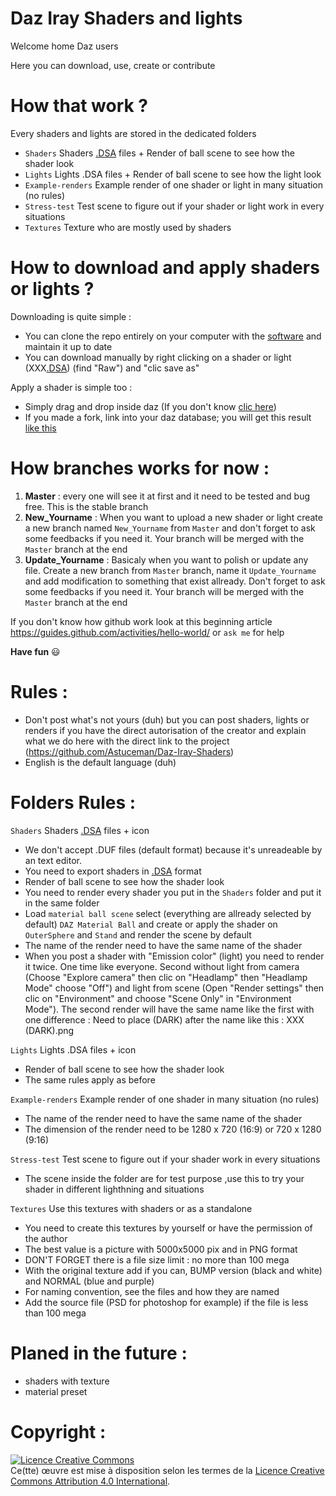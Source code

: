 # Daz Iray Shaders and lights
Welcome home Daz users

Here you can download, use, create or contribute

# How that work ?
Every shaders and lights are stored in the dedicated folders

- `Shaders`               Shaders <a href="https://youtu.be/wvOotDR_cuI" target="_blank">.DSA</a> files + Render of ball scene to see how the shader look
- `Lights`                Lights .DSA files + Render of ball scene to see how the light look
- `Example-renders`       Example render of one shader or light in many situation (no rules)
- `Stress-test`           Test scene to figure out if your shader or light work in every situations
- `Textures`              Texture who are mostly used by shaders

# How to download and apply shaders or lights ?

Downloading is quite simple :
- You can clone the repo entirely on your computer with the <a href="https://desktop.github.com/" target="_blank">software</a> and maintain it up to date
- You can download manually by right clicking on a shader or light (XXX<a href="https://youtu.be/wvOotDR_cuI" target="_blank">.DSA</a>) (find "Raw") and "clic save as"

Apply a shader is simple too :
- Simply drag and drop inside daz (If you don't know <a href="https://youtu.be/68EhOnllGD8" target="_blank">clic here</a>)
- If you made a fork, link into your daz database; you will get this result <a href="https://giphy.com/gifs/XUR6n6TFIyu52" target="_blank">like this</a>


# How branches works for now :

1. **Master** : every one will see it at first and it need to be tested and bug free. This is the stable branch
2. **New_Yourname** : When you want to upload a new shader or light create a new branch named `New_Yourname` from `Master` and don't forget to ask some feedbacks if you need it. Your branch will be merged with the `Master` branch at the end
3. **Update_Yourname** : Basicaly when you want to polish or update any file. Create a new branch from `Master` branch, name it `Update_Yourname` and add modification to something that exist allready. Don't forget to ask some feedbacks if you need it. Your branch will be merged with the `Master` branch at the end


If you don't know how github work look at this beginning article https://guides.github.com/activities/hello-world/ or `ask me` for help

**Have fun**  :smiley:

# Rules :
- Don't post what's not yours (duh) but you can post shaders, lights or renders if you have the direct autorisation of the creator and explain what we do here with the direct link to the project (https://github.com/Astuceman/Daz-Iray-Shaders)
- English is the default language (duh)

# Folders Rules :
`Shaders`               Shaders <a href="https://youtu.be/wvOotDR_cuI" target="_blank">.DSA</a> files + icon

  - We don't accept .DUF files (default format) because it's unreadeable by an text editor.
  - You need to export shaders in <a href="https://youtu.be/wvOotDR_cuI" target="_blank">.DSA</a> format
  - Render of ball scene to see how the shader look
  - You need to render every shader you put in the `Shaders` folder and put it in the same folder
  - Load `material ball scene` select (everything are allready selected by default) `DAZ Material Ball` and create or apply the shader on `OuterSphere` and `Stand` and render the scene by default
  - The name of the render need to have the same name of the shader
  - When you post a shader with "Emission color" (light) you need to render it twice. One time like everyone. Second without light from camera (Choose "Explore camera" then clic on "Headlamp" then "Headlamp Mode" choose "Off") and light from scene (Open "Render settings" then clic on "Environment" and choose "Scene Only" in "Environment Mode"). The second render will have the same name like the first with one difference : Need to place (DARK) after the name like this : XXX (DARK).png

`Lights`                Lights .DSA files + icon

  - Render of ball scene to see how the shader look
  - The same rules apply as before

`Example-renders`       Example render of one shader in many situation (no rules)

  - The name of the render need to have the same name of the shader
  - The dimension of the render need to be 1280 x 720 (16:9) or 720 x 1280 (9:16)

`Stress-test`           Test scene to figure out if your shader work in every situations

  - The scene inside the folder are for test purpose ,use this to try your shader in different lighthning and situations

`Textures`              Use this textures with shaders or as a standalone

  - You need to create this textures by yourself or have the permission of the author
  - The best value is a picture with 5000x5000 pix and in PNG format
  - DON'T FORGET there is a file size limit : no more than 100 mega
  - With the original texture add if you can, BUMP version (black and white) and NORMAL (blue and purple)
  - For naming convention, see the files and how they are named
  - Add the source file (PSD for photoshop for example) if the file is less than 100 mega

# Planed in the future :
- shaders with texture
- material preset

# Copyright :

<a rel="license" href="http://creativecommons.org/licenses/by/4.0/"><img alt="Licence Creative Commons" style="border-width:0" src="https://i.creativecommons.org/l/by/4.0/88x31.png" /></a><br />Ce(tte) œuvre est mise à disposition selon les termes de la <a rel="license" href="http://creativecommons.org/licenses/by/4.0/">Licence Creative Commons Attribution 4.0 International</a>.
